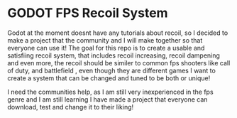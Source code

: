 # GODOT FPS Recoil System
Godot at the moment doesnt have any tutorials about recoil, so I decided to make a project that the community and I will make together so that everyone can use it! 
The goal for this repo is to create a usable and satisfiing recoil system, that includes recoil increasing, recoil dampening and even more, the recoil should be similer to common fps shooters like call of duty, and battlefield
, even though they are different games I want to create a system that can be changed and tuned to be both or unique!

I need the communities help, as I am still very inexperienced in the fps genre and I am still learning I have made a project that everyone can download, test and change it
to their liking!

